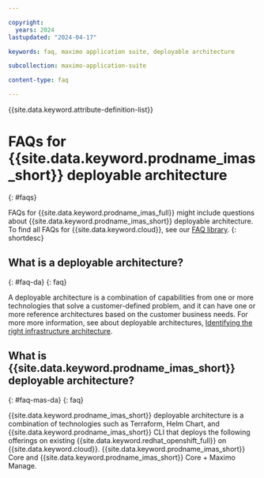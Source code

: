 ```yaml
---

copyright:
  years: 2024
lastupdated: "2024-04-17"

keywords: faq, maximo application suite, deployable architecture

subcollection: maximo-application-suite

content-type: faq

---
```


{{site.data.keyword.attribute-definition-list}}

# FAQs for {{site.data.keyword.prodname_imas_short}} deployable architecture
{: #faqs}


FAQs for {{site.data.keyword.prodname_imas_full}} might include questions about {{site.data.keyword.prodname_imas_short}} deployable architecture. To find all FAQs for {{site.data.keyword.cloud}}, see our [FAQ library](https://cloud.ibm.com/docs?tab=faqs).
{: shortdesc}

## What is a deployable architecture?
{: #faq-da}
{: faq}

A deployable architecture is a combination of capabilities from one or more technologies that solve a customer-defined problem, and it can have one or more reference architectures based on the customer business needs.
For more more information, see about deployable architectures,  [Identifying the right infrastructure architecture](/docs/overview?topic=overview-secure-enterprise#define-architecture).

## What is {{site.data.keyword.prodname_imas_short}} deployable architecture?
{: #faq-mas-da}
{: faq}

{{site.data.keyword.prodname_imas_short}} deployable architecture is a combination of technologies such as Terraform, Helm Chart, and {{site.data.keyword.prodname_imas_short}} CLI that deploys the following offerings on existing {{site.data.keyword.redhat_openshift_full}} on {{site.data.keyword.cloud}}. {{site.data.keyword.prodname_imas_short}} Core and {{site.data.keyword.prodname_imas_short}} Core + Maximo Manage.
